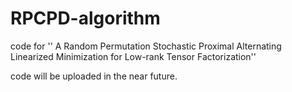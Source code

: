 # RPCPD-algorithm
code for  '' A Random Permutation Stochastic Proximal Alternating Linearized Minimization for Low-rank Tensor Factorization''

code will be uploaded in the near future.
